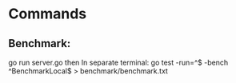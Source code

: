 # Commands
## Benchmark:
go run server.go
then
In separate terminal:
go test -run=^$ -bench ^BenchmarkLocal$ > benchmark/benchmark.txt
